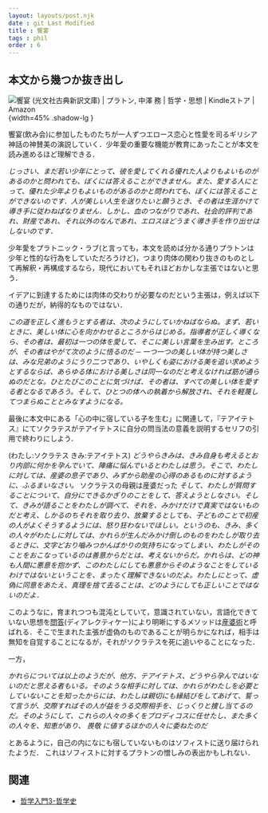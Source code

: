 ```yaml
---
layout: layouts/post.njk
date : git Last Modified 
title : 饗宴
tags : phil
order : 6
---
```


## 本文から幾つか抜き出し

<span class="marginnote img-holder pb-10" >![饗宴 (光文社古典新訳文庫) | プラトン, 中澤 務 | 哲学・思想 | Kindleストア | Amazon](https://m.media-amazon.com/images/I/41rkJUezfbL.jpg){width=45% .shadow-lg }</span>


饗宴(飲み会)に参加したものたちが一人ずつエロース<sidenote-number></sidenote-number><sidenote>恋心と性愛を司るギリシア神話の神</sidenote>賛美の演説していく．少年愛の重要な機能が教育にあったことが本文を読み進めるほど理解できる．

*じっさい、まだ若い少年にとって、彼を愛してくれる優れた人よりもよいものがあるのかと問われても、ぼくには答えることができません。また、愛する人にとって、優れた少年よりもよいものがあるのかと問われても、ぼくには答えることができないのです．人が美しい人生を送りたいと願うとき、その者は生涯かけて導き手に従わねばなりません．しかし、血のつながりであれ、社会的評判であれ、財産であれ、それ以外のなんであれ、エロスほどうまく導き手を作り出せはしないのです．*

少年愛をプラトニック・ラブ(と言っても，本文を読めば分かる通りプラトンは少年と性的な行為をしていただろうけど)，つまり肉体の関わり抜きのものとして再解釈・再構成するなら，現代においてもそれほどおかしな主張ではないと思う．

イデアに到達するためには肉体の交わりが必要なのだという主張は，例えば以下の通りだが，納得的なものではない．

*この道を正しく進もうとする者は、次のようにしていかねばならぬ。まず、若いときに、美しい体に心を向かわせるところからはじめる。指導者が正しく導くなら、その者は、最初は一つの体を愛して、そこに美しい言葉を生み出す。ところが、その者はやがて次のように悟るのだ ─ 一つ一つの美しい体が持つ美しさは、みな兄弟のようにうり二つであり、いやしくも姿における美を追い求めようとするならば、あらゆる体における美しさは同一なのだと考えなければ筋が通らぬのだとな。ひとたびこのことに気づけば、その者は、すべての美しい体を愛する者となるであろう。そして、ひとつの体への執着から解放され、それを軽蔑してつまらぬこととみなすようになる。*

最後に本文中にある「心の中に宿している子を生む」に関連して，『テアイテトス』にてソクラテスがテアイテトスに自分の問当法の意義を説明するセリフの引用で終わりにしよう．

(わたし:ソクラテス きみ:テアイテトス)
*どうやらきみは、きみ自身も考えるとおり内部に何かを孕んでいて、陣痛に悩んでいるとわたしは思う。そこで、わたしに対しては、産婆の息子であり、みずから助産の心得のあるものに対するように、ふるまいなさい。* <marginnote>ソクラテスの母親は産婆だった</marginnote> *そして、わたしが質問することについて、自分にできるかぎりのことをして、答えようとしなさい。そして、きみが語ることをわたしが調べて、それを、みかけだけで真実ではないものだと考え、しかるのちそれを取り去り、放棄するとしても、子どものことで初産の人がよくそうするようには、怒り狂わないでほしい。というのも、きみ、多くの人々がわたしに対しては、かれらが生んだみかけ倒しのものをわたしが取り去るときに、文字どおり嚙みつかんばかりの気持ちになってしまい、わたしがそのことをおこなっているのは善意からだとは、考えないからだ。かれらは、どの神も人間に悪意を抱かず、このわたしにしても悪意からそのようなことをしているわけではないということを、まったく理解できないのだよ。わたしにとって、虚偽に同意をあたえ、真理を捨て去ることは、どのようにしても正しいことではないのだよ．*

このようなに，育まれつつも混沌としていて，意識されていない，言語化できていない思想を[問答](https://ja.wikipedia.org/wiki/%E5%95%8F%E7%AD%94%E6%B3%95)(ディアレクティケー)により明晰にするメソッドは[産婆術](https://kotobank.jp/word/%E7%94%A3%E5%A9%86%E8%A1%93-71319)と呼ばれる．そこで生まれた主張が虚偽のものであることが明らかになれば，相手は無知を自覚することになるが，それがソクラテスを死に追いやることになった．

一方，

*かれらについては以上のようだが、他方、テアイテトス、どうやら孕んではいないのだと思える者もいる。そのような相手に対しては、かれらがわたしを必要としていないことを知ったからには、わたしは親切にも縁結びをしてあげて、誓って言うが、交際すればその人が益をうる交際相手を、じっくりと捜し当てるのだ。そのようにして、これらの人々の多くをプロディコスに任せたし、また多くの人々を、知恵があり、 畏敬 に値するほかの人々に委ねたのだ*

とあるように，自己の内になにも宿していないものはソフィストに送り届けられたようだ．<sidenote-number></sidenote-number> <sidenote>これはソフィストに対するプラトンの憎しみの表出かもしれない．</sidenote>

## 関連

- [哲学入門3-哲学史]()